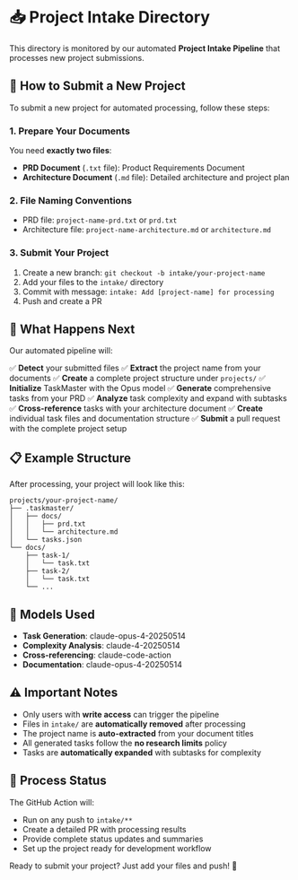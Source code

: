 # 📥 Project Intake Directory

This directory is monitored by our automated **Project Intake Pipeline** that processes new project submissions.

## 🚀 How to Submit a New Project

To submit a new project for automated processing, follow these steps:

### 1. Prepare Your Documents

You need **exactly two files**:

- **PRD Document** (`.txt` file): Product Requirements Document
- **Architecture Document** (`.md` file): Detailed architecture and project plan

### 2. File Naming Conventions

- PRD file: `project-name-prd.txt` or `prd.txt`
- Architecture file: `project-name-architecture.md` or `architecture.md`

### 3. Submit Your Project

1. Create a new branch: `git checkout -b intake/your-project-name`
2. Add your files to the `intake/` directory
3. Commit with message: `intake: Add [project-name] for processing`
4. Push and create a PR

## 🤖 What Happens Next

Our automated pipeline will:

✅ **Detect** your submitted files
✅ **Extract** the project name from your documents
✅ **Create** a complete project structure under `projects/`
✅ **Initialize** TaskMaster with the Opus model
✅ **Generate** comprehensive tasks from your PRD
✅ **Analyze** task complexity and expand with subtasks
✅ **Cross-reference** tasks with your architecture document
✅ **Create** individual task files and documentation structure
✅ **Submit** a pull request with the complete project setup

## 📋 Example Structure

After processing, your project will look like this:

```
projects/your-project-name/
├── .taskmaster/
│   ├── docs/
│   │   ├── prd.txt
│   │   └── architecture.md
│   └── tasks.json
└── docs/
    ├── task-1/
    │   └── task.txt
    ├── task-2/
    │   └── task.txt
    └── ...
```

## 🎯 Models Used

- **Task Generation**: claude-opus-4-20250514
- **Complexity Analysis**: claude-4-20250514
- **Cross-referencing**: claude-code-action
- **Documentation**: claude-opus-4-20250514

## ⚠️ Important Notes

- Only users with **write access** can trigger the pipeline
- Files in `intake/` are **automatically removed** after processing
- The project name is **auto-extracted** from your document titles
- All generated tasks follow the **no research limits** policy
- Tasks are **automatically expanded** with subtasks for complexity

## 🔄 Process Status

The GitHub Action will:
- Run on any push to `intake/**`
- Create a detailed PR with processing results
- Provide complete status updates and summaries
- Set up the project ready for development workflow

Ready to submit your project? Just add your files and push! 🚀

<!-- Test trigger for workflow v7 -->